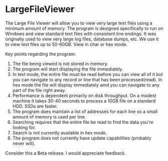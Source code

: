 # LargeFileViewer

The Large File Viewer will allow you to view very large text files using a minimum amount of memory. The program is designed specifically to run on Windows and view standard  text files with consistent line endings. It was originally used to view very large log files, database dumps, etc. We use it to view text files up to 50-60GB. View in char or hex mode.

Key points regarding the program:

1. The file being viewed is not stored in memory.
2. The program will start displaying the file immediately.
3. In text mode, the entire file must be read before you can view all of it but you can navigate to any record or line that has been processed(read). In hex mode the file will display immediately amd you can navigate to any part of the file right away.
4. Performance is dependent primarily on disk throughput. On a modest machine it takes 30-40 seconds to process a 10GB file on a standard HDD. SSDs are faster.
5. The program does maintain a list of addresses for each line so a small amount of memory is used per line.
6. Searching requires that the entire file be read to find the data you're looking for.
7. Search is not currently available in hex mode.
8. The program does not currently have update capabilities (probably never will).

Consider this a Beta release. I would appreciate feedback.
